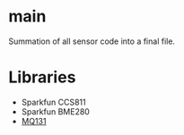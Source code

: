 # main
Summation of all sensor code into a final file.

# Libraries
- Sparkfun CCS811  
- Sparkfun BME280  
- [MQ131](https://github.com/ostaquet/Arduino-MQ131-driver)
